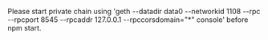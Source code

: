 Please start private chain using 'geth --datadir data0 --networkid 1108 --rpc --rpcport 8545 --rpcaddr 127.0.0.1 --rpccorsdomain="*" console' before npm start.
